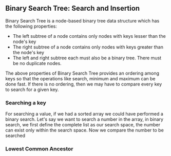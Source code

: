 ## Binary Search Tree: Search and Insertion

Binary Search Tree is a node-based binary tree data structure which has the following properties:

- The left subtree of a node contains only nodes with keys lesser than the node's key
- The right subtree of a node contains only nodes with keys greater than the node's key
- The left and right subtree each must also be a binary tree. There must be no duplicate nodes.

The above properties of Binary Search Tree provides an ordering among keys so that the operations like search, minimum and maximum can be done fast. If there is no ordering, then we may have to compare every key to search for a given key.

### Searching a key

For searching a value, if we had a sorted array we could have performed a binary search. Let's say we want to search a number in the array, in binary search, we first define the complete list as our search space, the number can exist only within the search space. Now we compare the number to be searched 

### Lowest Common Ancestor

